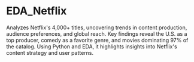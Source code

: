 # EDA_Netflix
Analyzes Netflix's 4,000+ titles, uncovering trends in content production, audience preferences, and global reach. Key findings reveal the U.S. as a top producer, comedy as a favorite genre, and movies dominating 97% of the catalog. Using Python and EDA, it highlights insights into Netflix's content strategy and user patterns.
